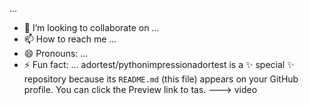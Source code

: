 ...
- 💞️ I’m looking to collaborate on ...
- 📫 How to reach me ...
- 😄 Pronouns: ...
- ⚡ Fun fact: ...
adortest/pythonimpressionadortest is a ✨ special ✨ repository because its `README.md` (this file) appears on your GitHub profile.
You can click the Preview link to tas.
---> video
